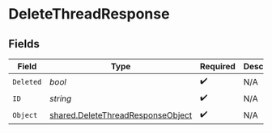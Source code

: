 # DeleteThreadResponse


## Fields

| Field                                                                                  | Type                                                                                   | Required                                                                               | Description                                                                            |
| -------------------------------------------------------------------------------------- | -------------------------------------------------------------------------------------- | -------------------------------------------------------------------------------------- | -------------------------------------------------------------------------------------- |
| `Deleted`                                                                              | *bool*                                                                                 | :heavy_check_mark:                                                                     | N/A                                                                                    |
| `ID`                                                                                   | *string*                                                                               | :heavy_check_mark:                                                                     | N/A                                                                                    |
| `Object`                                                                               | [shared.DeleteThreadResponseObject](../../models/shared/deletethreadresponseobject.md) | :heavy_check_mark:                                                                     | N/A                                                                                    |